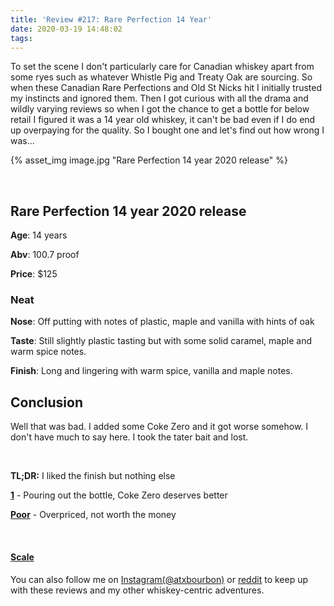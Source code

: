 ```yaml
---
title: 'Review #217: Rare Perfection 14 Year'
date: 2020-03-19 14:48:02
tags:
---
```


To set the scene I don't particularly care for Canadian whiskey apart from some ryes such as whatever Whistle Pig and Treaty Oak are sourcing. So when these Canadian Rare Perfections and Old St Nicks hit I initially trusted my instincts and ignored them. Then I got curious with all the drama and wildly varying reviews so when I got the chance to get a bottle for below retail I figured it was a 14 year old whiskey, it can't be bad even if I do end up overpaying for the quality. So I bought one and let's find out how wrong I was...

{% asset_img image.jpg "Rare Perfection 14 year 2020 release" %}

&nbsp;

## Rare Perfection 14 year 2020 release
**Age**: 14 years

**Abv**: 100.7 proof

**Price**: $125

### Neat
**Nose**: Off putting with notes of plastic, maple and vanilla with hints of oak

**Taste**: Still slightly plastic tasting but with some solid caramel, maple and warm spice notes.

**Finish**: Long and lingering with warm spice, vanilla and maple notes. 

## Conclusion
Well that was bad. I added some Coke Zero and it got worse somehow. I don't have much to say here. I took the tater bait and lost.

&nbsp;

**TL;DR:** I liked the finish but nothing else


[**1**](https://atxbourbon.com/tags/1/) - Pouring out the bottle, Coke Zero deserves better

[**Poor**](https://atxbourbon.com/tags/poor-value/) - Overpriced, not worth the money

&nbsp;

#### [Scale](http://atxbourbon.com/Scale/)

You can also follow me on [Instagram(@atxbourbon)](https://www.instagram.com/atxbourbon/) or [reddit](https://www.reddit.com/r/atxbourbon/) to keep up with these reviews and my other whiskey-centric adventures.
